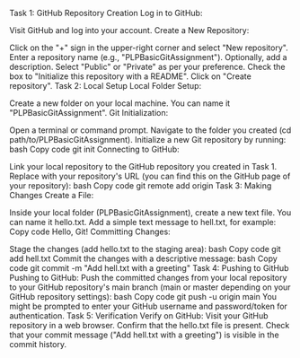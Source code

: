 Task 1: GitHub Repository Creation
Log in to GitHub:

Visit GitHub and log into your account.
Create a New Repository:

Click on the "+" sign in the upper-right corner and select "New repository".
Enter a repository name (e.g., "PLPBasicGitAssignment").
Optionally, add a description.
Select "Public" or "Private" as per your preference.
Check the box to "Initialize this repository with a README".
Click on "Create repository".
Task 2: Local Setup
Local Folder Setup:

Create a new folder on your local machine. You can name it "PLPBasicGitAssignment".
Git Initialization:

Open a terminal or command prompt.
Navigate to the folder you created (cd path/to/PLPBasicGitAssignment).
Initialize a new Git repository by running:
bash
Copy code
git init
Connecting to GitHub:

Link your local repository to the GitHub repository you created in Task 1. Replace <repository-url> with your repository's URL (you can find this on the GitHub page of your repository):
bash
Copy code
git remote add origin <repository-url>
Task 3: Making Changes
Create a File:

Inside your local folder (PLPBasicGitAssignment), create a new text file. You can name it hello.txt.
Add a simple text message to hell.txt, for example:
Copy code
Hello, Git!
Committing Changes:

Stage the changes (add hello.txt to the staging area):
bash
Copy code
git add hell.txt
Commit the changes with a descriptive message:
bash
Copy code
git commit -m "Add hell.txt with a greeting"
Task 4: Pushing to GitHub
Pushing to GitHub:
Push the committed changes from your local repository to your GitHub repository's main branch (main or master depending on your GitHub repository settings):
bash
Copy code
git push -u origin main
You might be prompted to enter your GitHub username and password/token for authentication.
Task 5: Verification
Verify on GitHub:
Visit your GitHub repository in a web browser.
Confirm that the hello.txt file is present.
Check that your commit message ("Add hell.txt with a greeting") is visible in the commit history.
